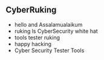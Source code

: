 ## CyberRuking
 - hello and Assalamualaikum 
 - ruking ls CyberSecurity white hat
 - tools tester ruking 
 - happy hacking
 - Cyber Security Tester Tools
